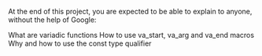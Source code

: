 At the end of this project, you are expected to be able to explain to anyone, without the help of Google:


What are variadic functions
How to use va_start, va_arg and va_end macros
Why and how to use the const type qualifier
